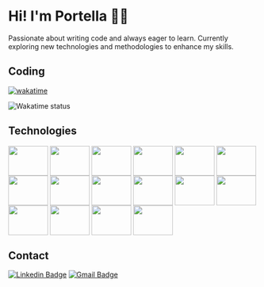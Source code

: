 # Hi! I'm Portella 👋🏻

Passionate about writing code and always eager to learn. Currently exploring new technologies and methodologies to enhance my skills.

## Coding

[![wakatime](https://wakatime.com/badge/user/5ecff628-087f-4f9a-89ed-dd6279eac88b.svg)](https://wakatime.com/@5ecff628-087f-4f9a-89ed-dd6279eac88b)

<img align="center" src="https://github-readme-stats.vercel.app/api/wakatime?username=portella&theme=github_dark&layout=compact" alt="Wakatime status"/>

## Technologies
  
<div style="display: inline_block">
    <img align="center" height="60" width="80" src="https://cdn.jsdelivr.net/gh/devicons/devicon/icons/python/python-original-wordmark.svg">
    <img align="center" height="60" width="80" src="https://cdn.jsdelivr.net/gh/devicons/devicon/icons/git/git-plain-wordmark.svg">
    <img align="center" height="60" width="80" src="https://cdn.jsdelivr.net/gh/devicons/devicon/icons/pandas/pandas-original-wordmark.svg">
    <img align="center" height="60" width="80" src="https://cdn.jsdelivr.net/gh/devicons/devicon/icons/sqlalchemy/sqlalchemy-original.svg">
    <img align="center" height="60" width="80" src="https://cdn.jsdelivr.net/gh/devicons/devicon/icons/jupyter/jupyter-original-wordmark.svg">
    <img align="center" height="60" width="80" src="https://cdn.jsdelivr.net/gh/devicons/devicon/icons/postgresql/postgresql-plain-wordmark.svg">
    <img align="center" height="60" width="80" src="https://cdn.jsdelivr.net/gh/devicons/devicon/icons/mysql/mysql-original-wordmark.svg">
    <img align="center" height="60" width="80" src="https://cdn.jsdelivr.net/gh/devicons/devicon@latest/icons/sqlite/sqlite-original-wordmark.svg">
    <img align="center" height="60" width="80" src="https://cdn.jsdelivr.net/gh/devicons/devicon/icons/docker/docker-plain-wordmark.svg">
    <img align="center" height="60" width="80" src="https://cdn.jsdelivr.net/gh/devicons/devicon/icons/vscode/vscode-original-wordmark.svg">
    <img align="center" height="60" width="80" src="https://cdn.jsdelivr.net/gh/devicons/devicon/icons/visualstudio/visualstudio-plain-wordmark.svg">
    <img align="center" height="60" width="80" src="https://cdn.jsdelivr.net/gh/devicons/devicon/icons/c/c-original.svg">
    <img align="center" height="60" width="80" src="https://cdn.jsdelivr.net/gh/devicons/devicon/icons/cplusplus/cplusplus-original.svg">
    <img align="center" height="60" width="80" src="https://cdn.jsdelivr.net/gh/devicons/devicon/icons/csharp/csharp-original.svg">
    <img align="center" height="60" width="80" src="https://cdn.jsdelivr.net/gh/devicons/devicon/icons/flutter/flutter-original.svg">
    <img align="center" height="60" width="80" src="https://cdn.jsdelivr.net/gh/devicons/devicon/icons/dart/dart-original.svg">
</div>

## Contact

[![Linkedin Badge](https://img.shields.io/badge/LinkedIn-0077B5?style=for-the-badge&logo=linkedin&logoColor=white)](https://www.linkedin.com/in/joaolucasportella/)
[![Gmail Badge](https://img.shields.io/badge/Gmail-D14836?style=for-the-badge&logo=gmail&logoColor=white)](mailto:joaolucassp123@gmail.com)
